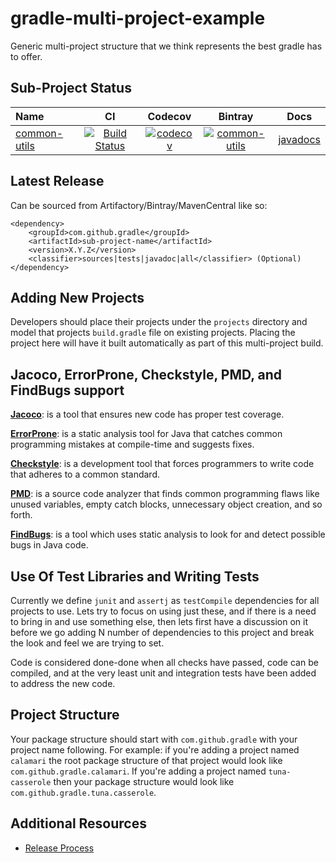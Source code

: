 # gradle-multi-project-example

Generic multi-project structure that we think represents the best gradle has to offer.

## Sub-Project Status

| Name | CI | Codecov | Bintray | Docs |
| :--- | :---: | :---: | :---: | :---: |
| [common-utils](https://github.com/project-aries/gradle-multi-project-example/tree/master/projects/common-utils) | [![Build Status](https://travis-ci.org/project-aries/gradle-multi-project-example.svg?branch=master)](https://travis-ci.org/project-aries/gradle-multi-project-example) | [![codecov](https://codecov.io/gh/project-aries/gradle-multi-project-example/branch/master/graph/badge.svg)](https://codecov.io/gh/project-aries/gradle-multi-project-example) | [![common-utils](https://api.bintray.com/packages/project-aries/libs-release-local/common-utils/images/download.svg) ](https://bintray.com/project-aries/libs-release-local/common-utils/_latestVersion) | [javadocs](http://htmlpreview.github.io/?https://github.com/project-aries/gradle-multi-project-example/blob/common-utils-gh-pages/docs/javadoc/index.html) |

## Latest Release

Can be sourced from Artifactory/Bintray/MavenCentral like so:
```
<dependency>
    <groupId>com.github.gradle</groupId>
    <artifactId>sub-project-name</artifactId>
    <version>X.Y.Z</version>
    <classifier>sources|tests|javadoc|all</classifier> (Optional)
</dependency>
```

## Adding New Projects

Developers should place their projects under the `projects` directory and model that 
projects `build.gradle` file on existing projects. Placing the project here will have 
it built automatically as part of this multi-project build.

## Jacoco, ErrorProne, Checkstyle, PMD, and FindBugs support

**[Jacoco](https://github.com/jacoco/jacoco)**: is a tool that ensures new code has 
proper test coverage.

**[ErrorProne](https://github.com/google/error-prone)**: is a static analysis tool 
for Java that catches common programming mistakes at compile-time and suggests fixes. 

**[Checkstyle](https://github.com/checkstyle/checkstyle)**: is a development tool that 
forces programmers to write code that adheres to a common standard.

**[PMD](https://github.com/pmd/pmd)**: is a source code analyzer that finds common programming 
flaws like unused variables, empty catch blocks, unnecessary object creation, and so forth.

**[FindBugs](https://github.com/findbugsproject/findbugs)**: is a tool which uses static 
analysis to look for and detect possible bugs in Java code.

## Use Of Test Libraries and Writing Tests

Currently we define `junit` and `assertj` as `testCompile` dependencies for all projects 
to use. Lets try to focus on using just these, and if there is a need to bring in and 
use something else, then lets first have a discussion on it before we go adding N 
number of dependencies to this project and break the look and feel we are trying to set.

Code is considered done-done when all checks have passed, code can be compiled, and at the 
very least unit and integration tests have been added to address the new code.

## Project Structure

Your package structure should start with `com.github.gradle` with your project name following. 
For example: if you're adding a project named `calamari` the root package structure of 
that project would look like `com.github.gradle.calamari`. If you're adding a project named 
`tuna-casserole` then your package structure would look like `com.github.gradle.tuna.casserole`.

## Additional Resources

* [Release Process](https://github.com/project-aries/gradle-multi-project-example/blob/master/docs/RELEASE_PROCESS.md)

